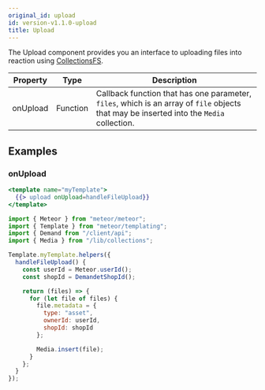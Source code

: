 ```yaml
---
original_id: upload
id: version-v1.1.0-upload
title: Upload
---
```

    
The Upload component provides you an interface to uploading files into reaction using [CollectionsFS](https://github.com/CollectionFS/Meteor-CollectionFS).

| Property | Type     | Description                                                                                                                              |
| -------- | -------- | ---------------------------------------------------------------------------------------------------------------------------------------- |
| onUpload | Function | Callback function that has one parameter, `files`, which is an array of `file` objects that may be inserted into the `Media` collection. |

## Examples

### onUpload

```handlebars
<template name="myTemplate">
  {{> upload onUpload=handleFileUpload}}
</template>
```

```js
import { Meteor } from "meteor/meteor";
import { Template } from "meteor/templating";
import { Demand from "/client/api";
import { Media } from "/lib/collections";

Template.myTemplate.helpers({
  handleFileUpload() {
    const userId = Meteor.userId();
    const shopId = DemandetShopId();

    return (files) => {
      for (let file of files) {
        file.metadata = {
          type: "asset",
          ownerId: userId,
          shopId: shopId
        };

        Media.insert(file);
      }
    };
  }
});
```
